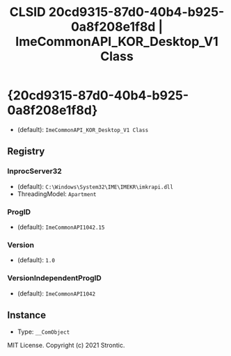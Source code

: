 ﻿---
title: "CLSID 20cd9315-87d0-40b4-b925-0a8f208e1f8d | ImeCommonAPI_KOR_Desktop_V1 Class"
excerpt: What is COM-Object CLSID 20cd9315-87d0-40b4-b925-0a8f208e1f8d?
---

# {20cd9315-87d0-40b4-b925-0a8f208e1f8d}

* (default): `ImeCommonAPI_KOR_Desktop_V1 Class`

## Registry


### InprocServer32

* (default): `C:\Windows\System32\IME\IMEKR\imkrapi.dll`
* ThreadingModel: `Apartment`

### ProgID

* (default): `ImeCommonAPI1042.15`

### Version

* (default): `1.0`

### VersionIndependentProgID

* (default): `ImeCommonAPI1042`

## Instance

* Type: `__ComObject`

MIT License. Copyright (c) 2021 Strontic.


